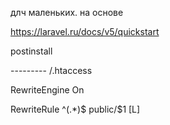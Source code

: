 длч маленьких.  на основе

https://laravel.ru/docs/v5/quickstart

postinstall


--------- /.htaccess


<IfModule mod_rewrite.c>

RewriteEngine On

RewriteRule ^(.*)$ public/$1 [L]

</IfModule>



